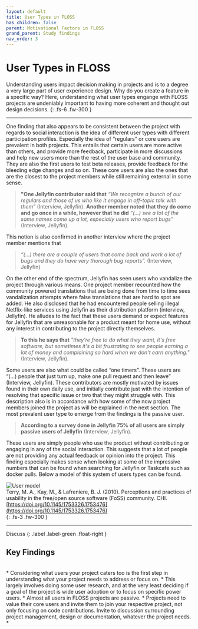 ```yaml
---
layout: default
title: User Types in FLOSS
has_children: false
parent: Motivational Factors in FLOSS
grand_parent: Study findings
nav_order: 3
---
```


# User Types in FLOSS

Understanding users impact decision making in projects and is to a degree a very large part of user experience design. Why do you create a feature in a specific way? Here, understanding what user types engange with FLOSS projects are undeniably important to having more coherent and thought out design decisions. 
{: .fs-6 .fw-300 }

---

One finding that also appears to be consistent between the project with regards to social interaction is the idea of different user types with different participation profiles. Especially the idea of “regulars” or core users are prevalent in both projects. This entails that certain users are more active than others, and provide more feedback, participate in more discussions and help new users more than the rest of the user base and community. They are also the first users to test beta releases, provide feedback for the bleeding edge changes and so on. These core users are also the ones that are the closest to the project members while still remaining external in some sense. 

> **"One Jellyfin contributor said that** *“We recognize a bunch of our regulars and those of us who like it engage in off-topic talk with them”* (Interview, Jellyfin). **Another member noted that they do come and go once in a while, however that he did** *“(...) see a lot of the same names come up a lot, especially users who report bugs”* (Interview, Jellyfin). 

This notion is also confirmed in another interview where the project member mentions that   
> *“(...) there are a couple of users that come back and work a lot of bugs and they do have very thorough bug reports”.* (Interview, Jellyfin)  

On the other end of the spectrum, Jellyfin has seen users who vandalize the project through various means. One project member recounted how the community powered translations that are being done from time to time sees vandalization attempts where false translations that are hard to spot are added. He also disclosed that he had encountered people selling illegal Netflix-like services using Jellyfin as their distribution platform (interview, Jellyfin). He alludes to the fact that these users demand or expect features for Jellyfin that are unreasonable for a product meant for home use, without any interest in contributing to the project directly themselves.  

> **To this he says that** *"they're free to do what they want, it's free software, but sometimes it's a bit frustrating to see people earning a lot of money and complaining so hard when we don't earn anything."* (Interview, Jellyfin).  

Some users are also what could be called “one timers”. These users are  “(...) people that just turn up, make one pull request and then leave” (Interview, Jellyfin). These contributors are mostly motivated by issues found in their own daily use, and initially contribute just with the intention of resolving that specific issue or two that they might struggle with. This description also is in accordance with how some of the now project members joined the project as will be explained in the next section.
The most prevalent user type to emerge from the findings is the passive user.  

> **According to a survey done in Jellyfin 75% of all users are simply passive users of Jellyfin** (Interview, Jellyfin).  

 These users are simply people who use the product without contributing or engaging in any of the social interaction. This suggests that a lot of people are not providing any actual feedback or opinion into the project. This finding especially makes sense when looking at some of the impressive numbers that can be found when searching for Jellyfin or Taskcafe such as docker pulls. Below a model of this system of users types can be found.

 ![User model](/FLOSSUX/images/usertypes.png)  
 Terry, M. A., Kay, M., & Lafreniere, B. J. (2010). Perceptions and practices of usability in the free/open source software (FoSS) community. CHI. [https://doi.org/10.1145/1753326.1753476](https://doi.org/10.1145/1753326.1753476)  
 {: .fs-3 .fw-300 }  

 ---

 Discuss 
{: .label .label-green .float-right }
## Key Findings
<br/>
* Considering what users your project caters too is the first step in understanding what your project needs to address or focus on.
    * This largely involves doing some user research, and at the very least deciding if a goal of the project is wide user adoption or to focus on specific power users.
* Almost all users in FLOSS projects are passive.
* Projects need to value their core users and invite them to join your respective project, not only focusing on code contributions. Invite to discussion surrounding project management, design or documentation, whatever the project needs.
* 